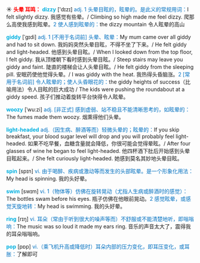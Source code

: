 ☀ <font color="red">**头晕 耳鸣：**</font>
<font color="sky blue">**dizzy**</font> ['dɪzɪ] 
<font color="#0070c0">adj. 1 头晕目眩的，眩晕的。是此义的常规用词：</font>I felt slightly dizzy. 我感觉有些晕。/ Climbing so high made me feel dizzy. 爬那么高使我感到眩晕。<font color="#0070c0">2 使人感到眩晕的：</font>the dizzy mountain 令人眩晕的高山
           
<font color="sky blue">**giddy**</font> [ˈgɪdi]
<font color="#0070c0">adj. 1 [不用于名词前] 头晕、眩晕：</font>My mum came over all giddy and had to sit down. 我妈妈突然头晕目眩，不得不坐了下来。/ He felt giddy and light-headed. 他感到头晕目眩。/ When I looked down from the top floor, I felt giddy. 我从顶楼朝下看时感到头晕目眩。/ Steep stairs may leave you giddy and faint. 陡直的楼梯会让人头晕目眩。/ He felt giddy from the sleeping pill. 安眠药使他觉得头晕。/ I was giddy with the heat. 我热得头昏脑涨。<font color="#0070c0">2 [常用于名词前] 令人眩晕的；使人头昏眼花的：</font>the giddy heights of success（比喻用法）令人目眩的巨大成功 / The kids were pushing the roundabout at a giddy speed. 孩子们推动着旋转平台快得令人眩晕。
           
<font color="sky blue">**woozy**</font> [ˈwu:zi]
<font color="#0070c0">adj. [非正式] 感到虚弱、站不稳且不能清晰思考的，如眩晕的：</font>The fumes made them woozy. 烟熏得他们头晕。
           
<font color="sky blue">**light-headed**</font> 
<font color="#0070c0">adj.（因生病、醉酒等而）轻微头晕的；眩晕的：</font>If you skip breakfast, your blood sugar level will drop and you will probably feel light-headed. 如果不吃早餐，血糖含量就会降低，你很可能会觉得晕眩。/ After four glasses of wine he began to feel light-headed. 他四杯酒下肚后开始感到头晕目眩起来。/ She felt curiously light-headed. 她感到莫名其妙地头晕目眩。

<font color="sky blue">**spin**</font> [spɪn] 
<font color="#0070c0">vi. 由于喝醉、疾病或激动等而发生的头部眩晕。是一个形象化用法：</font>My head is spinning. 我的头好晕。

<font color="sky blue">**swim**</font> [swɪm] 
<font color="#0070c0">vi. 1（物体等）仿佛在旋转晃动（尤指人生病或醉酒时的感觉）：</font>The bottles swam before his eyes. 瓶子仿佛在他眼前晃动。<font color="#0070c0">2 感觉眩晕，或感觉天旋地转：</font>My head is swimming. 我的头好晕。

<font color="sky blue">**ring**</font> [rɪŋ] 
<font color="#0070c0">vi. 耳朵（常由于听到很大的噪声等而）不舒服或不能清楚地听，即嗡嗡响：</font>The music was so loud it made my ears ring. 音乐的声音太大了，震得我的耳朵嗡嗡响。

<font color="sky blue">**pop**</font> [pɒp] 
<font color="#0070c0">vi.（乘飞机升高或降低时）耳朵内部的压力变化，即耳压变化，或耳胀：</font>了解即可

